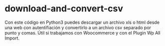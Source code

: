 # download-and-convert-csv
Con este código en Python3 puedes descargar un archivo xls o html desde una web con autentifiación y convertirlo a un archivo csv separado por punto y comas.
Útil si trabajamos con Woocommerce y con el Plugin Wp All Import.
